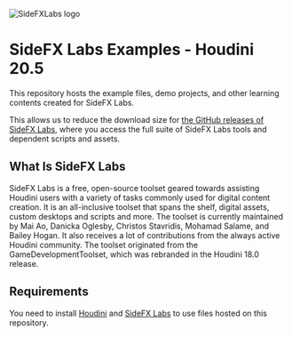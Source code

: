 ![SideFXLabs logo](https://github.com/sideeffects/SideFXLabs/blob/Development/help/icons/sidefxlabs_full.png)
# SideFX Labs Examples - Houdini 20.5

This repository hosts the example files, demo projects, and other learning contents created for SideFX Labs.

This allows us to reduce the download size for [the GitHub releases of SideFX Labs](https://github.com/sideeffects/SideFXLabs), where you access the full suite of SideFX Labs tools and dependent scripts and assets.

## What Is SideFX Labs

SideFX Labs is a free, open-source toolset geared towards assisting Houdini users with a variety of tasks commonly used for digital content creation. It is an all-inclusive toolset that spans the shelf, digital assets, custom desktops and scripts and more. The toolset is currently maintained by Mai Ao, Danicka Oglesby, Christos Stavridis, Mohamad Salame, and Bailey Hogan. It also receives a lot of contributions from the always active Houdini community. The toolset originated from the GameDevelopmentToolset, which was rebranded in the Houdini 18.0 release.

## Requirements

You need to install [Houdini](https://www.sidefx.com) and [SideFX Labs](https://www.sidefx.com/products/sidefx-labs/) to use files hosted on this repository.
